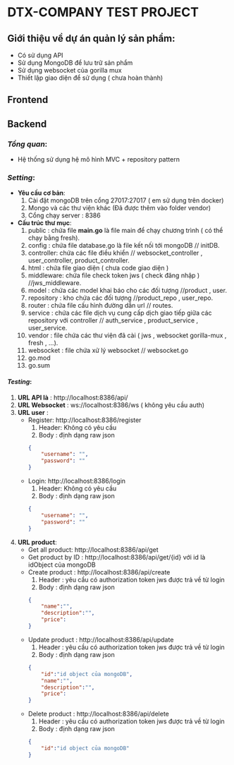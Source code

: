 # **DTX-COMPANY TEST PROJECT**

## **Giới thiệu về dự án quản lý sản phẩm:**
* Có sử dụng API
* Sử dụng MongoDB để lưu trữ sản phẩm
* Sử dụng websocket của gorilla mux
* Thiết lập giao diện để sử dụng ( chưa hoàn thành)

## **Frontend**
## **Backend**
### ***Tổng quan***:
- Hệ thống sử dụng hệ mô hình MVC + repository pattern
### ***Setting***:
* **Yêu  cầu cơ bản**:
    1. Cài đặt mongoDB trên cổng 27017:27017 ( em sử dụng trên docker)
    2. Mongo và các thư viện khác (Đã được thêm vào folder vendor)
    3. Cổng chạy server : 8386
* **Cấu trúc thư mục**:
    1. public : chứa file **main.go** là file main để chạy chương trình ( có thể chạy bằng fresh).
    2. config : chứa file database.go là file kết nối tới mongoDB // initDB.
    3. controller: chứa các file điều khiển // websocket_controller , user_controller, product_controller.
    4. html : chứa file giao diện ( chưa code giao diện )
    5. middleware: chứa file check token jws ( check đăng nhập ) //jws_middleware.
    6. model : chứa các model khai báo cho các đối tượng //product , user.
    7. repository : kho chứa các đối tượng //product_repo , user_repo.
    8. router : chứa file cấu hình đường dẫn url // routes.
    9. service : chứa các file dịch vụ cung cấp dịch giao tiếp giữa các repository với controller // auth_service , product_service , user_service.
    10. vendor : file chứa các thư viện đã cài ( jws , websocket gorilla-mux , fresh , ...).
    11. websocket : file chứa xử lý websocket // websocket.go
    12. go.mod
    13. go.sum
#### ***Testing***:
1. **URL API là** : http://localhost:8386/api/
2. **URL Websocket** : ws://localhost:8386/ws ( không yêu cầu auth)
3. **URL user** :
    * Register: http://localhost:8386/register
        1. Header: Không có yêu cầu
        2. Body : định dạng raw json
        ```json
        {
            "username": "",
            "password": ""
        }
        ```
    * Login: http://localhost:8386/login
        1. Header: Không có yêu cầu
        2. Body : định dạng raw json
        ```json
        {
            "username": "",
            "password": ""
        }
        ```
4. **URL product**:
    * Get all product: http://localhost:8386/api/get
    * Get product by ID : http://localhost:8386/api/get/{id} với id là idObject của mongoDB
    * Create product : http://localhost:8386/api/create
        1. Header : yêu cầu có authorization token jws được trả về từ login
        2. Body : định dạng raw json
        ```json
        {
            "name":"",
            "description":"",
            "price":
        }
        ```
    * Update product : http://localhost:8386/api/update
        1. Header : yêu cầu có authorization token jws được trả về từ login
        2. Body : định dạng raw json 
        ```json
        {
            "id":"id object của mongoDB",
            "name":"",
            "description":"",
            "price":
        }
        ```
    * Delete product : http://localhost:8386/api/delete
        1. Header : yêu cầu có authorization token jws được trả về từ login
        2. Body : định dạng raw json
        ```json
        {
            "id":"id object của mongoDB"
        }
        ```